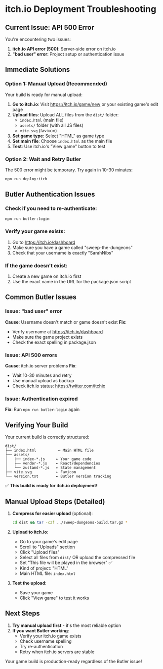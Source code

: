 # itch.io Deployment Troubleshooting

## Current Issue: API 500 Error

You're encountering two issues:
1. **itch.io API error (500)**: Server-side error on itch.io
2. **"bad user" error**: Project setup or authentication issue

## Immediate Solutions

### Option 1: Manual Upload (Recommended)
Your build is ready for manual upload:

1. **Go to itch.io**: Visit https://itch.io/game/new or your existing game's edit page
2. **Upload files**: Upload ALL files from the `dist/` folder:
   - `index.html` (main file)
   - `assets/` folder (with all JS files)
   - `vite.svg` (favicon)
3. **Set game type**: Select "HTML" as game type
4. **Set main file**: Choose `index.html` as the main file
5. **Test**: Use itch.io's "View game" button to test

### Option 2: Wait and Retry Butler
The 500 error might be temporary. Try again in 10-30 minutes:
```bash
npm run deploy:itch
```

## Butler Authentication Issues

### Check if you need to re-authenticate:
```bash
npm run butler:login
```

### Verify your game exists:
1. Go to https://itch.io/dashboard
2. Make sure you have a game called "sweep-the-dungeons"
3. Check that your username is exactly "SarahNibs"

### If the game doesn't exist:
1. Create a new game on itch.io first
2. Use the exact name in the URL for the package.json script

## Common Butler Issues

### Issue: "bad user" error
**Cause**: Username doesn't match or game doesn't exist
**Fix**: 
- Verify username at https://itch.io/dashboard
- Make sure the game project exists
- Check the exact spelling in package.json

### Issue: API 500 errors
**Cause**: itch.io server problems
**Fix**: 
- Wait 10-30 minutes and retry
- Use manual upload as backup
- Check itch.io status: https://twitter.com/itchio

### Issue: Authentication expired
**Fix**: Run `npm run butler:login` again

## Verifying Your Build

Your current build is correctly structured:
```
dist/
├── index.html          ← Main HTML file
├── assets/
│   ├── index-*.js     ← Your game code
│   ├── vendor-*.js    ← React/dependencies  
│   └── zustand-*.js   ← State management
├── vite.svg           ← Favicon
└── version.txt        ← Butler version tracking
```

✅ **This build is ready for itch.io deployment!**

## Manual Upload Steps (Detailed)

1. **Compress for easier upload** (optional):
   ```bash
   cd dist && tar -czf ../sweep-dungeons-build.tar.gz *
   ```

2. **Upload to itch.io**:
   - Go to your game's edit page
   - Scroll to "Uploads" section
   - Click "Upload files"
   - Select all files from `dist/` OR upload the compressed file
   - Set "This file will be played in the browser" ✅
   - Kind of project: "HTML"
   - Main HTML file: `index.html`

3. **Test the upload**:
   - Save your game
   - Click "View game" to test it works

## Next Steps

1. **Try manual upload first** - it's the most reliable option
2. **If you want Butler working**: 
   - Verify your itch.io game exists
   - Check username spelling
   - Try re-authentication
   - Retry when itch.io servers are stable

Your game build is production-ready regardless of the Butler issue!